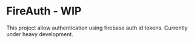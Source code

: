 # FireAuth - WIP

This project allow authentication using firebase auth id tokens.
Currently under heavy development.
